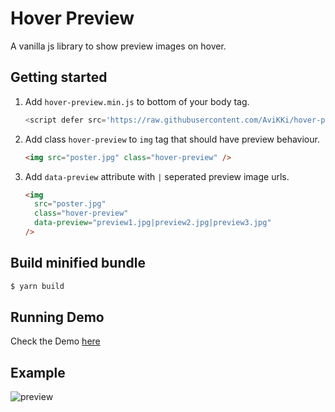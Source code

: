 # Hover Preview

A vanilla js library to show preview images on hover.

## Getting started

1. Add `hover-preview.min.js` to bottom of your body tag.
   ```js
   <script defer src='https://raw.githubusercontent.com/AviKKi/hover-preview/main/dist/hover-preview.min.js'></script>
   ```
1. Add class `hover-preview` to `img` tag that should have preview behaviour.
   ```html
   <img src="poster.jpg" class="hover-preview" />
   ```
1. Add `data-preview` attribute with `|` seperated preview image urls.
   ```html
   <img
     src="poster.jpg"
     class="hover-preview"
     data-preview="preview1.jpg|preview2.jpg|preview3.jpg"
   />
   ```

## Build minified bundle
```sh
$ yarn build
```


## Running Demo
Check the Demo [here](https://nostalgic-boyd-d0a053.netlify.app/)

## Example
![preview](https://s8.gifyu.com/images/5f8db16a40fbc297233548.gif)